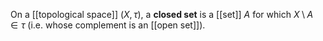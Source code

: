 On a [[topological space]] $(X, \tau)$, a **closed set** is a [[set]] $A$ for which $X \setminus A \in \tau$ (i.e. whose complement is an [[open set]]).
